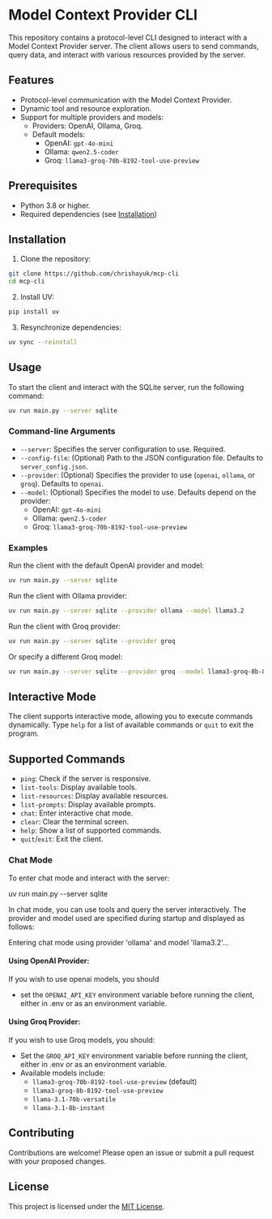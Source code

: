 # Model Context Provider CLI
This repository contains a protocol-level CLI designed to interact with a Model Context Provider server. The client allows users to send commands, query data, and interact with various resources provided by the server.

## Features
- Protocol-level communication with the Model Context Provider.
- Dynamic tool and resource exploration.
- Support for multiple providers and models:
  - Providers: OpenAI, Ollama, Groq.
  - Default models: 
    - OpenAI: `gpt-4o-mini`
    - Ollama: `qwen2.5-coder`
    - Groq: `llama3-groq-70b-8192-tool-use-preview`

## Prerequisites
- Python 3.8 or higher.
- Required dependencies (see [Installation](#installation))

## Installation
1. Clone the repository:

```bash
git clone https://github.com/chrishayuk/mcp-cli
cd mcp-cli
```

2. Install UV:

```bash
pip install uv
```

3. Resynchronize dependencies:

```bash
uv sync --reinstall
```

## Usage
To start the client and interact with the SQLite server, run the following command:

```bash
uv run main.py --server sqlite
```

### Command-line Arguments
- `--server`: Specifies the server configuration to use. Required.
- `--config-file`: (Optional) Path to the JSON configuration file. Defaults to `server_config.json`.
- `--provider`: (Optional) Specifies the provider to use (`openai`, `ollama`, or `groq`). Defaults to `openai`.
- `--model`: (Optional) Specifies the model to use. Defaults depend on the provider:
  - OpenAI: `gpt-4o-mini`
  - Ollama: `qwen2.5-coder`
  - Groq: `llama3-groq-70b-8192-tool-use-preview`

### Examples
Run the client with the default OpenAI provider and model:

```bash
uv run main.py --server sqlite
```

Run the client with Ollama provider:

```bash
uv run main.py --server sqlite --provider ollama --model llama3.2
```

Run the client with Groq provider:

```bash
uv run main.py --server sqlite --provider groq
```

Or specify a different Groq model:

```bash
uv run main.py --server sqlite --provider groq --model llama3-groq-8b-8192-tool-use-preview
```

## Interactive Mode
The client supports interactive mode, allowing you to execute commands dynamically. Type `help` for a list of available commands or `quit` to exit the program.

## Supported Commands
- `ping`: Check if the server is responsive.
- `list-tools`: Display available tools.
- `list-resources`: Display available resources.
- `list-prompts`: Display available prompts.
- `chat`: Enter interactive chat mode.
- `clear`: Clear the terminal screen.
- `help`: Show a list of supported commands.
- `quit`/`exit`: Exit the client.

### Chat Mode
To enter chat mode and interact with the server:

uv run main.py --server sqlite

In chat mode, you can use tools and query the server interactively. The provider and model used are specified during startup and displayed as follows:

Entering chat mode using provider 'ollama' and model 'llama3.2'...

#### Using OpenAI Provider:
If you wish to use openai models, you should

- set the `OPENAI_API_KEY` environment variable before running the client, either in .env or as an environment variable.

#### Using Groq Provider:
If you wish to use Groq models, you should:

- Set the `GROQ_API_KEY` environment variable before running the client, either in .env or as an environment variable.
- Available models include:
  - `llama3-groq-70b-8192-tool-use-preview` (default)
  - `llama3-groq-8b-8192-tool-use-preview`
  - `llama-3.1-70b-versatile`
  - `llama-3.1-8b-instant`

## Contributing
Contributions are welcome! Please open an issue or submit a pull request with your proposed changes.

## License
This project is licensed under the [MIT License](license.md).
